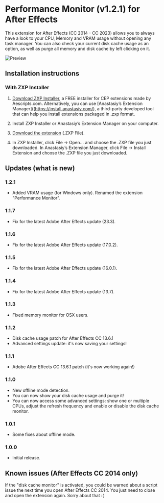 # Performance Monitor (v1.2.1) for After Effects

This extension for After Effects (CC 2014 - CC 2023) allows you to always have a look to your CPU, Memory and VRAM usage without opening any task manager. You can also check your current disk cache usage as an option, as well as purge all memory and disk cache by left clicking on it.

![Preview](https://i.imgur.com/aCGtXpd.png)

## Installation instructions

### With ZXP Installer

1. [Download ZXP Installer](https://aescripts.com/learn/zxp-installer/), a FREE installer for CEP extensions made by Aescripts.com.
Alternatively, you can use [Anastasiy’s Extension Manager]((https://install.anastasiy.com/), a third-party developed tool that can help you install extensions packaged in .zxp format.

2. Install ZXP Installer or Anastasiy’s Extension Manager on your computer.

3. [Download the extension](https://github.com/0ather/AFX-CpuRamMonitor/raw/master/Build/Performance-Monitor_1.2.1.zxp) (.ZXP File).

4. In ZXP Installer, click File -> Open... and choose the .ZXP file you just downloaded.
In Anastasiy’s Extension Manager, click File -> Install Extension and choose the .ZXP file you just downloaded.





## Updates (what is new)

### 1.2.1

- Added VRAM usage (for Windows only). Renamed the extension "Performance Monitor".

### 1.1.7

- Fix for the latest Adobe After Effects update (23.3).

### 1.1.6

- Fix for the latest Adobe After Effects update (17.0.2).

### 1.1.5

- Fix for the latest Adobe After Effects update (16.0.1).

### 1.1.4
- Fix for the latest Adobe After Effects update (13.7).

### 1.1.3
- Fixed memory monitor for OSX users.

### 1.1.2
- Disk cache usage patch for After Effects CC 13.6.1
- Advanced settings update: it's now saving your settings!

### 1.1.1
- Adobe After Effects CC 13.6.1 patch (it's now working again!)

### 1.1.0
- New offline mode detection.
- You can now show your disk cache usage and purge it!
- You can now access some advanced settings: show one or multiple CPUs, adjust the refresh frequency and enable or disable the disk cache monitor.

### 1.0.1
- Some fixes about offline mode.

### 1.0.0
- Initial release.





## Known issues (After Effects CC 2014 only)

If the "disk cache monitor" is activated, you could be warned about a script issue the next time you open After Effects CC 2014. You just need to close and open the extension again. Sorry about that :(

